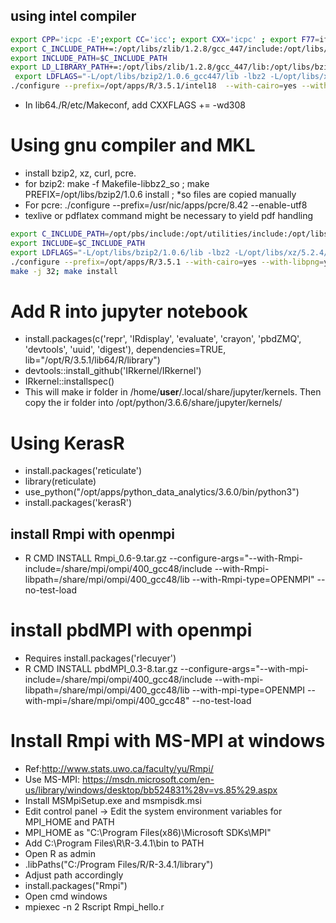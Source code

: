## using intel compiler ##
```bash
export CPP='icpc -E';export CC='icc'; export CXX='icpc' ; export F77=ifort; export FC=ifort
export C_INCLUDE_PATH+=:/opt/libs/zlib/1.2.8/gcc_447/include:/opt/libs/bzip2/1.0.6_gcc447/include:/opt/libs/xz/5.2.2_gcc447/include:/opt/libs/pcre/8.39_gcc447/include:/opt/libs/curl/7.50.3_gcc447/include  
export INCLUDE_PATH=$C_INCLUDE_PATH  
export LD_LIBRARY_PATH+=:/opt/libs/zlib/1.2.8/gcc_447/lib:/opt/libs/bzip2/1.0.6_gcc447/lib:/opt/libs/xz/5.2.2_gcc447/lib:/opt/libs/pcre/8.39_gcc447/lib::/opt/libs/curl/7.50.3_gcc447/lib   
 export LDFLAGS="-L/opt/libs/bzip2/1.0.6_gcc447/lib -lbz2 -L/opt/libs/xz/5.2.2_gcc447/lib -llzma -L/opt/libs/curl/7.50.3_gcc447/lib -lcurl -L/opt/libs/pcre/8.39_gcc447/lib -lpcre"  
./configure --prefix=/opt/apps/R/3.5.1/intel18  --with-cairo=yes --with-libpng=yes --with-jpeglib=yes --with-libtiff=yes  --with-x=yes --with-readline=yes --enable-R-shlib --enable-memory-profiling --with-blas=" -mkl=parallel  -L/opt/compiler/intel/18.0/mkl/lib/intel64 -L/opt/compiler/intel/18.0/lib/intel64 -lmkl_intel_lp64 -lmkl_lapack95_lp64 -lmkl_blas95_lp64 -lmkl_intel_thread -lmkl_core -lpthread -liomp5" --with-lapack=" -mkl=parallel  -L/opt/compiler/intel/18.0/mkl/lib/intel64 -L/opt/compiler/intel/18.0/lib/intel64  -lmkl_intel_lp64  -lmkl_lapack95_lp64 -lmkl_blas95_lp64 -lmkl_intel_thread -lmkl_core -lpthread -liomp5"  
```
- In lib64./R/etc/Makeconf, add CXXFLAGS += -wd308

# Using gnu compiler and MKL
- install bzip2, xz, curl, pcre. 
- for bzip2: make -f Makefile-libbz2_so ;  make  PREFIX=/opt/libs/bzip2/1.0.6  install ; *so files are copied manually
- For pcre: ./configure --prefix=/usr/nic/apps/pcre/8.42 --enable-utf8 
-  texlive or pdflatex command might be necessary to yield pdf handling
```bash
export C_INCLUDE_PATH=/opt/pbs/include:/opt/utilities/include:/opt/libs/ffi/3.2.1/lib/libffi-3.2.1/include:/opt/libs/bzip2/1.0.6/include:/opt/libs/xz/5.2.4/include:/opt/apps/curl/7.61.1/include:/opt/apps/pcre/8.42/include  
export INCLUDE=$C_INCLUDE_PATH  
export LDFLAGS="-L/opt/libs/bzip2/1.0.6/lib -lbz2 -L/opt/libs/xz/5.2.4/lib -llzma -L/opt/apps/curl/7.61.1/lib -lcurl -L/opt/apps/pcre/8.42/lib -lpcre"  
./configure --prefix=/opt/apps/R/3.5.1 --with-cairo=yes --with-libpng=yes --with-jpeglib=yes --with-libtiff=yes  --with-x=yes --with-readline=yes --enable-R-shlib --enable-memory-profiling --with-blas=" -L/opt/compiler/intel/18.0/mkl/lib/intel64 -L/opt/compiler/intel/18.0/lib/intel64 -lmkl_gf_lp64 -lmkl_lapack95_lp64 -lmkl_blas95_lp64 -lmkl_gnu_thread -lmkl_core -lpthread -liomp5" --with-lapack=" -L/opt/compiler/intel/18.0/mkl/lib/intel64 -L/opt/compiler/intel/18.0/lib/intel64  -lmkl_gf_lp64  -lmkl_lapack95_lp64 -lmkl_blas95_lp64 -lmkl_gnu_thread -lmkl_core -lpthread -liomp5"  
make -j 32; make install  
```
# Add R into jupyter notebook
- install.packages(c('repr', 'IRdisplay', 'evaluate', 'crayon', 'pbdZMQ', 'devtools', 'uuid', 'digest'), dependencies=TRUE, lib="/opt/R/3.5.1/lib64/R/library")   
- devtools::install_github('IRkernel/IRkernel')  
- IRkernel::installspec()   
- This will make ir folder in /home/__user__/.local/share/jupyter/kernels. Then copy the ir folder into /opt/python/3.6.6/share/jupyter/kernels/

# Using KerasR
- install.packages('reticulate')  
- library(reticulate)  
- use_python("/opt/apps/python_data_analytics/3.6.0/bin/python3")  
- install.packages('kerasR')  

## install Rmpi with openmpi
- R CMD INSTALL Rmpi_0.6-9.tar.gz --configure-args="--with-Rmpi-include=/share/mpi/ompi/400_gcc48/include --with-Rmpi-libpath=/share/mpi/ompi/400_gcc48/lib --with-Rmpi-type=OPENMPI" --no-test-load

# install pbdMPI with openmpi
-  Requires install.packages('rlecuyer')
- R CMD INSTALL pbdMPI_0.3-8.tar.gz --configure-args="--with-mpi-include=/share/mpi/ompi/400_gcc48/include --with-mpi-libpath=/share/mpi/ompi/400_gcc48/lib --with-mpi-type=OPENMPI --with-mpi=/share/mpi/ompi/400_gcc48" --no-test-load

# Install Rmpi with MS-MPI at windows
- Ref:http://www.stats.uwo.ca/faculty/yu/Rmpi/
- Use MS-MPI: https://msdn.microsoft.com/en-us/library/windows/desktop/bb524831%28v=vs.85%29.aspx
- Install MSMpiSetup.exe and msmpisdk.msi
 - Edit control panel -> Edit the system environment variables for MPI_HOME and PATH
  - MPI_HOME as "C:\Program Files(x86)\Microsoft SDKs\MPI"
  - Add C:\Program Files\R\R-3.4.1\bin to PATH
- Open R as admin
 - .libPaths("C:/Program Files/R/R-3.4.1/library")
  - Adjust path accordingly
 - install.packages("Rmpi")
- Open cmd windows
 - mpiexec -n 2 Rscript Rmpi_hello.r

